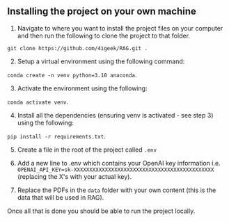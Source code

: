 ## Installing the project on your own machine
1) Navigate to where you want to install the project files on your computer and then run the following to clone the project to that folder.

``git clone https://github.com/4igeek/RAG.git .`` 

2) Setup a virtual environment using the following command: 

``conda create -n venv python=3.10 anaconda``.

3) Activate the environment using the following: 

``conda activate venv``.

4) Install all the dependencies (ensuring venv is activated - see step 3) using the following: 

``pip install -r requirements.txt``.

5) Create a file in the root of the project called `.env`

6) Add a new line to .env which contains your OpenAI key information i.e. `OPENAI_API_KEY=sk-XXXXXXXXXXXXXXXXXXXXXXXXXXXXXXXXXXXXXXXXXXXXX` (replacing the X's with your actual key).

7) Replace the PDFs in the `data` folder with your own content (this is the data that will be used in RAG).

Once all that is done you should be able to run the project locally.